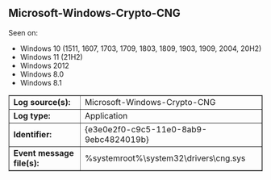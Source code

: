 ## Microsoft-Windows-Crypto-CNG

Seen on:
* Windows 10 (1511, 1607, 1703, 1709, 1803, 1809, 1903, 1909, 2004, 20H2)
* Windows 11 (21H2)
* Windows 2012
* Windows 8.0
* Windows 8.1

<table border="1" class="docutils">
  <tbody>
    <tr>
      <td><b>Log source(s):</b></td>
      <td>Microsoft-Windows-Crypto-CNG</td>
    </tr>
    <tr>
      <td><b>Log type:</b></td>
      <td>Application</td>
    </tr>
    <tr>
      <td><b>Identifier:</b></td>
      <td>{e3e0e2f0-c9c5-11e0-8ab9-9ebc4824019b}</td>
    </tr>
    <tr>
      <td><b>Event message file(s):</b></td>
      <td>%systemroot%\system32\drivers\cng.sys</td>
    </tr>
  </tbody>
</table>

&nbsp;

